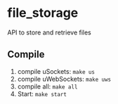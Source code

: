 # file_storage

API to store and retrieve files

## Compile

1. compile uSockets: `make us`
2. compile uWebSockets: `make uws`
3. compile all: `make all`
4. Start: `make start`


